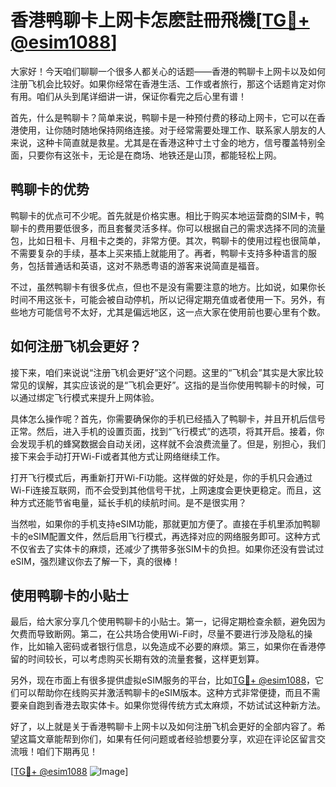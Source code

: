 # 香港鸭聊卡上网卡怎麽註冊飛機[[TG💪+ @esim1088](https://t.me/s/esim1088)]

大家好！今天咱们聊聊一个很多人都关心的话题——香港的鸭聊卡上网卡以及如何注册飞机会比较好。如果你经常在香港生活、工作或者旅行，那这个话题肯定对你有用。咱们从头到尾详细讲一讲，保证你看完之后心里有谱！

首先，什么是鸭聊卡？简单来说，鸭聊卡是一种预付费的移动上网卡，它可以在香港使用，让你随时随地保持网络连接。对于经常需要处理工作、联系家人朋友的人来说，这种卡简直就是救星。尤其是在香港这种寸土寸金的地方，信号覆盖特别全面，只要你有这张卡，无论是在商场、地铁还是山顶，都能轻松上网。

## 鸭聊卡的优势

鸭聊卡的优点可不少呢。首先就是价格实惠。相比于购买本地运营商的SIM卡，鸭聊卡的费用要低很多，而且套餐灵活多样。你可以根据自己的需求选择不同的流量包，比如日租卡、月租卡之类的，非常方便。其次，鸭聊卡的使用过程也很简单，不需要复杂的手续，基本上买来插上就能用了。再者，鸭聊卡支持多种语言的服务，包括普通话和英语，这对不熟悉粤语的游客来说简直是福音。

不过，虽然鸭聊卡有很多优点，但也不是没有需要注意的地方。比如说，如果你长时间不用这张卡，可能会被自动停机，所以记得定期充值或者使用一下。另外，有些地方可能信号不太好，尤其是偏远地区，这一点大家在使用前也要心里有个数。

## 如何注册飞机会更好？

接下来，咱们来说说“注册飞机会更好”这个问题。这里的“飞机会”其实是大家比较常见的误解，其实应该说的是“飞机会更好”。这指的是当你使用鸭聊卡的时候，可以通过绑定飞行模式来提升上网体验。

具体怎么操作呢？首先，你需要确保你的手机已经插入了鸭聊卡，并且开机后信号正常。然后，进入手机的设置页面，找到“飞行模式”的选项，将其开启。接着，你会发现手机的蜂窝数据会自动关闭，这样就不会浪费流量了。但是，别担心，我们接下来会手动打开Wi-Fi或者其他方式让网络继续工作。

打开飞行模式后，再重新打开Wi-Fi功能。这样做的好处是，你的手机只会通过Wi-Fi连接互联网，而不会受到其他信号干扰，上网速度会更快更稳定。而且，这种方式还能节省电量，延长手机的续航时间。是不是很实用？

当然啦，如果你的手机支持eSIM功能，那就更加方便了。直接在手机里添加鸭聊卡的eSIM配置文件，然后启用飞行模式，再选择对应的网络服务即可。这种方式不仅省去了实体卡的麻烦，还减少了携带多张SIM卡的负担。如果你还没有尝试过eSIM，强烈建议你去了解一下，真的很棒！

## 使用鸭聊卡的小贴士

最后，给大家分享几个使用鸭聊卡的小贴士。第一，记得定期检查余额，避免因为欠费而导致断网。第二，在公共场合使用Wi-Fi时，尽量不要进行涉及隐私的操作，比如输入密码或者银行信息，以免造成不必要的麻烦。第三，如果你在香港停留的时间较长，可以考虑购买长期有效的流量套餐，这样更划算。

另外，现在市面上有很多提供虚拟eSIM服务的平台，比如[TG💪+ @esim1088](https://t.me/s/esim1088)，它们可以帮助你在线购买并激活鸭聊卡的eSIM版本。这种方式非常便捷，而且不需要亲自跑到香港去取实体卡。如果你觉得传统方式太麻烦，不妨试试这种新方法。

好了，以上就是关于香港鸭聊卡上网卡以及如何注册飞机会更好的全部内容了。希望这篇文章能帮到你们，如果有任何问题或者经验想要分享，欢迎在评论区留言交流哦！咱们下期再见！

[[TG💪+ @esim1088](https://t.me/s/esim1088) ![Image](https://i.postimg.cc/4NQfJmqS/Snipaste-2025-05-13-00-14-12.png)]